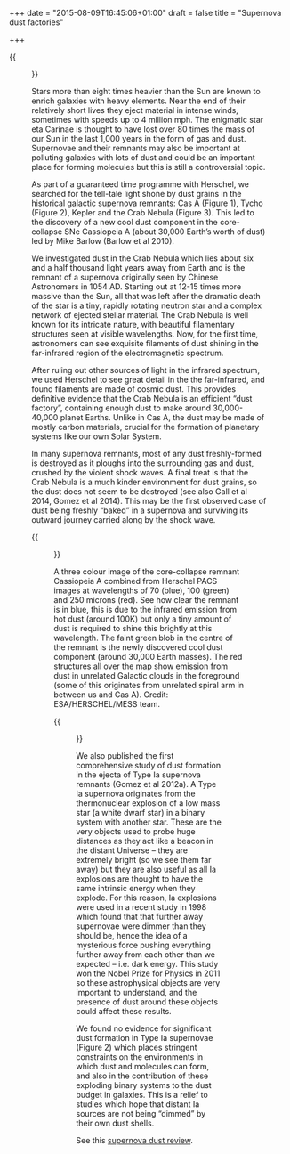 +++
date = "2015-08-09T16:45:06+01:00"
draft = false
title = "Supernova dust factories"

+++

{{<figure src="/images/crab.jpg" title="Figure 3. Herschel (red) and Hubble (blue) composite image of the Crab Nebula. Credit: ESA/Herschel/PACS/MESS Key Programme Supernova Remnant Team; NASA, ESA and Allison Loll/Jeff Hester (Arizona State University)." >}}

Stars more than eight times heavier than the Sun are known to enrich galaxies with heavy elements. Near the end of their relatively short lives they eject material in intense winds, sometimes with speeds up to 4 million mph. The enigmatic star eta Carinae is thought to have lost over 80 times the mass of our Sun in the last 1,000 years in the form of gas and dust. Supernovae and their remnants may also be important at polluting galaxies with lots of dust and could be an important place for forming molecules but this is still a controversial topic.

As part of a guaranteed time programme with Herschel, we searched for the tell-tale light shone by dust grains in the historical galactic supernova remnants: Cas A (Figure 1), Tycho (Figure 2), Kepler and the Crab Nebula (Figure 3). This led to the discovery of a new cool dust component in the core-collapse SNe Cassiopeia A (about 30,000 Earth’s worth of dust) led by Mike Barlow (Barlow et al 2010).

We investigated dust in the Crab Nebula which lies about six and a half thousand light years away from Earth and is the remnant of a supernova originally seen by Chinese Astronomers in 1054 AD. Starting out at 12-15 times more massive than the Sun, all that was left after the dramatic death of the star is a tiny, rapidly rotating neutron star and a complex network of ejected stellar material. The Crab Nebula is well known for its intricate nature, with beautiful filamentary structures seen at visible wavelengths. Now, for the first time, astronomers can see exquisite filaments of dust shining in the far-infrared region of the electromagnetic spectrum.

After ruling out other sources of light in the infrared spectrum, we used Herschel to see great detail in the the far-infrared, and found filaments are made of cosmic dust. This provides definitive evidence that the Crab Nebula is an efficient “dust factory”, containing enough dust to make around 30,000-40,000 planet Earths. Unlike in Cas A, the dust may be made of mostly carbon materials, crucial for the formation of planetary systems like our own Solar System.

In many supernova remnants, most of any dust freshly-formed is destroyed as it ploughs into the surrounding gas and dust, crushed by the violent shock waves. A final treat is that the Crab Nebula is a much kinder environment for dust grains, so the dust does not seem to be destroyed (see also Gall et al 2014, Gomez et al 2014). This may be the first observed case of dust being freshly “baked” in a supernova and surviving its outward journey carried along by the shock wave. 

{{<figure src="/images/CasA_small_crop3-4.jpg" title="Figure 1. A three colour image of the core-collapse remnant Cassiopeia A combined from Herschel PACS images at wavelengths of 70 (blue), 100 (green) and 250 microns (red). See how clear the remnant is in blue, this is due to the infrared emission from hot dust (around 100K) but only a tiny amount of dust is required to shine this brightly at this wavelength. The faint green blob in the centre of the remnant is the newly discovered cool dust component (around 30,000 Earth masses). The red structures all over the map show emission from dust in unrelated Galactic clouds in the foreground (some of this originates from unrelated spiral arm in between us and Cas A). For more details see Barlow et al 2010 and Dunne et al 2003, 2009." >}}

A three colour image of the core-collapse remnant Cassiopeia A combined from Herschel PACS images at wavelengths of 70 (blue), 100 (green) and 250 microns (red). See how clear the remnant is in blue, this is due to the infrared emission from hot dust (around 100K) but only a tiny amount of dust is required to shine this brightly at this wavelength. The faint green blob in the centre of the remnant is the newly discovered cool dust component (around 30,000 Earth masses). The red structures all over the map show emission from dust in unrelated Galactic clouds in the foreground (some of this originates from unrelated spiral arm in between us and Cas A). Credit: ESA/HERSCHEL/MESS team.

{{<figure src="/images/pacs_3col.jpg" title="Three colour image of Tycho's supernova remnant with Herschel. Blue is the tiny amounts of hot dust (~90K) swept up by the supernova shock. Credit: ESA/HERSCHEL/MESS/H.L.Gomez et al.">}}

We also published the first comprehensive study of dust formation in the ejecta of Type Ia supernova remnants (Gomez et al 2012a). A Type Ia supernova originates from the thermonuclear explosion of a low mass star (a white dwarf star) in a binary system with another star. These are the very objects used to probe huge distances as they act like a beacon in the distant Universe – they are extremely bright (so we see them far away) but they are also useful as all Ia explosions are thought to have the same intrinsic energy when they explode. For this reason, Ia explosions were used in a recent study in 1998 which found that that further away supernovae were dimmer than they should be, hence the idea of a mysterious force pushing everything further away from each other than we expected – i.e. dark energy. This study won the Nobel Prize for Physics in 2011 so these astrophysical objects are very important to understand, and the presence of dust around these objects could affect these results.

We found no evidence for significant dust formation in Type Ia supernovae (Figure 2) which places stringent constraints on the environments in which dust and molecules can form, and also in the contribution of these exploding binary systems to the dust budget in galaxies. This is a relief to studies which hope that distant Ia sources are not being “dimmed” by their own dust shells.

See this [supernova dust review](http://pos.sissa.it/archive/conferences/207/146/LCDU2013_146.pdf).
